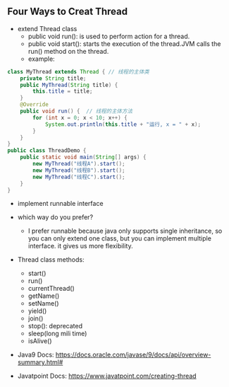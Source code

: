 ## Four Ways to Creat Thread
- extend Thread class
  - public void run(): is used to perform action for a thread.
  - public void start(): starts the execution of the thread.JVM calls the run() method on the thread.
  - example:
```java
class MyThread extends Thread { // 线程的主体类
    private String title;
    public MyThread(String title) {
        this.title = title;
    }
    @Override
    public void run() {  // 线程的主体方法
        for (int x = 0; x < 10; x++) {
            System.out.println(this.title + "运行, x = " + x);
        }
    }
}
public class ThreadDemo {
    public static void main(String[] args) {
        new MyThread("线程A").start();
        new MyThread("线程B").start();
        new MyThread("线程C").start();
    }
}
```
- implement runnable interface

- which way do you prefer? 
  - I prefer runnable because java only supports single inheritance, so you can only extend one class, but you can implement multiple interface. it gives us more flexibility.

- Thread class methods:
  - start()
  - run()
  - currentThread()
  - getName()
  - setName()
  - yield()
  - join()
  - stop(): deprecated
  - sleep(long mili time)
  - isAlive()




- Java9 Docs: https://docs.oracle.com/javase/9/docs/api/overview-summary.html#
- Javatpoint Docs: https://www.javatpoint.com/creating-thread
